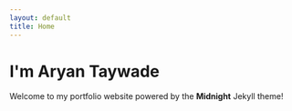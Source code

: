 ```yaml
---
layout: default
title: Home
---
```


# I'm Aryan Taywade

Welcome to my portfolio website powered by the **Midnight** Jekyll theme!
